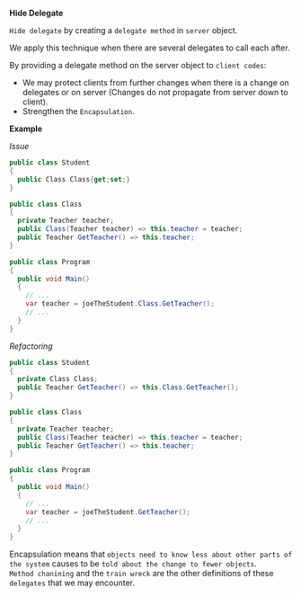 **Hide Delegate**

`Hide delegate` by creating a `delegate method` in `server` object.

We apply this technique when there are several delegates to call each after.  

By providing a delegate method on the server object to `client codes`:
* We may protect clients from further changes when there is a change on delegates or on server (Changes do not propagate from server down to client).
* Strengthen the `Encapsulation`.

**Example**

_Issue_

```csharp
public class Student
{
  public Class Class{get;set;}
}

public class Class
{
  private Teacher teacher;
  public Class(Teacher teacher) => this.teacher = teacher;
  public Teacher GetTeacher() => this.teacher;
}

public class Program
{
  public void Main()
  {
    // ...
    var teacher = joeTheStudent.Class.GetTeacher();
    // ...
  }
}
```

_Refactoring_

```csharp
public class Student
{
  private Class Class;
  public Teacher GetTeacher() => this.Class.GetTeacher();
}

public class Class
{
  private Teacher teacher;
  public Class(Teacher teacher) => this.teacher = teacher;
  public Teacher GetTeacher() => this.teacher;
}

public class Program
{
  public void Main()
  {
    // ...
    var teacher = joeTheStudent.GetTeacher();
    // ...
  }
}

```
Encapsulation means that `objects need to know less about other parts of the system` causes to be `told about the change to fewer objects`.  
`Method chanining` and the `train wreck` are the other definitions of these `delegates` that we may encounter.
